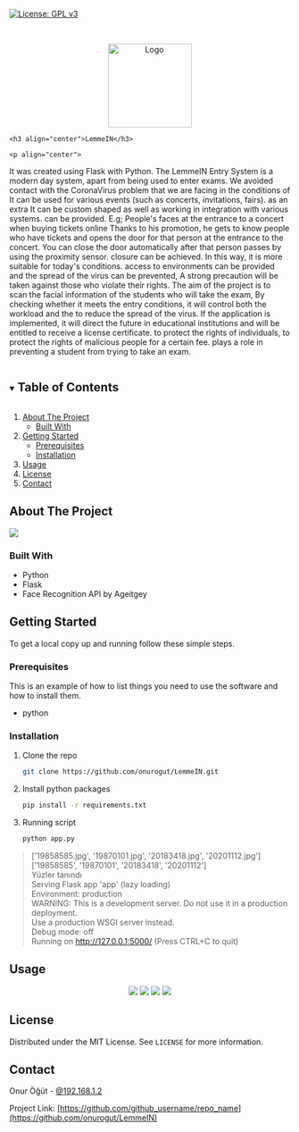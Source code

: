   <!--
  *** Thanks for checking out the Best-README-Template. If you have a suggestion
  *** that would make this better, please fork the repo and create a pull request
  *** or simply open an issue with the tag "enhancement".
  *** Thanks again! Now go create something AMAZING! :D
  ***
  ***
  ***
  *** To avoid retyping too much info. Do a search and replace for the following:
  *** github_username, repo_name, twitter_handle, email, project_title, project_description
  -->



  <!-- PROJECT SHIELDS -->
  <!--
  *** I'm using markdown "reference style" links for readability.
  *** Reference links are enclosed in brackets [ ] instead of parentheses ( ).
  *** See the bottom of this document for the declaration of the reference variables
  *** for contributors-url, forks-url, etc. This is an optional, concise syntax you may use.
  *** https://www.markdownguide.org/basic-syntax/#reference-style-links
  -->
  [![License: GPL v3](https://img.shields.io/badge/License-GPLv3-blue.svg)](https://www.gnu.org/licenses/gpl-3.0)





  <!-- PROJECT LOGO -->
  <br />
  <p align="center">
    <a href="https://github.com/onurogut/LemmeIN/">
      <img src="https://i.gyazo.com/7a96057330c19a0449bcd73e5a277621.png" alt="Logo" width="150" height="150">
    </a>

    <h3 align="center">LemmeIN</h3>

    <p align="center">
  It was created using Flask with Python.
  The LemmeIN Entry System is a modern day system, apart from being used to enter exams.
  We avoided contact with the CoronaVirus problem that we are facing in the conditions of
  It can be used for various events (such as concerts, invitations, fairs). as an extra
  It can be custom shaped as well as working in integration with various systems.
  can be provided. E.g; People's faces at the entrance to a concert when buying tickets online
  Thanks to his promotion, he gets to know people who have tickets and opens the door for that person at the entrance to the concert.
  You can close the door automatically after that person passes by using the proximity sensor.
  closure can be achieved. In this way, it is more suitable for today's conditions.
  access to environments can be provided and the spread of the virus can be prevented,
  A strong precaution will be taken against those who violate their rights. The aim of the project is to scan the facial information of the students who will take the exam,
  By checking whether it meets the entry conditions, it will control both the workload and the
  to reduce the spread of the virus. If the application is implemented, it will direct the future in educational institutions and will be entitled to receive a license certificate.
  to protect the rights of individuals, to protect the rights of malicious people for a certain fee.
  plays a role in preventing a student from trying to take an exam.


  <!-- TABLE OF CONTENTS -->
  <details open="open">
    <summary><h2 style="display: inline-block">Table of Contents</h2></summary>
    <ol>
      <li>
        <a href="#about-the-project">About The Project</a>
        <ul>
          <li><a href="#built-with">Built With</a></li>
        </ul>
      </li>
      <li>
        <a href="#getting-started">Getting Started</a>
        <ul>
          <li><a href="#prerequisites">Prerequisites</a></li>
          <li><a href="#installation">Installation</a></li>
        </ul>
      </li>
      <li><a href="#usage">Usage</a></li>
      <li><a href="#license">License</a></li>
      <li><a href="#contact">Contact</a></li>
    </ol>
  </details>



  <!-- ABOUT THE PROJECT -->
  ## About The Project

  <img src="https://i.gyazo.com/e9483a1ed4e0a69b5c2466e7800b7bb0.gif">

  ### Built With

  * Python
  * Flask
  * Face Recognition API by Ageitgey



  <!-- GETTING STARTED -->
  ## Getting Started

  To get a local copy up and running follow these simple steps.

  ### Prerequisites

  This is an example of how to list things you need to use the software and how to install them.
  * python

  ### Installation

  1. Clone the repo
     ```sh
     git clone https://github.com/onurogut/LemmeIN.git
     ```
  2. Install python packages
     ```sh
     pip install -r requirements.txt
     ```
  3. Running script
     ```sh
     python app.py
     ```
  >['19858585.jpg', '19870101.jpg', '20183418.jpg', '20201112.jpg']['19858585', '19870101', '20183418', '20201112']<br>
  >Yüzler tanındı<br>
   >Serving Flask app 'app' (lazy loading)<br>
   >Environment: production<br>
   >  WARNING: This is a development server. Do not use it in a production deployment.<br>
   >  Use a production WSGI server instead.<br>
   >Debug mode: off<br>
   >Running on http://127.0.0.1:5000/ (Press CTRL+C to quit)<br>



  <!-- USAGE EXAMPLES -->
  ## Usage
  <div align="center">
  <img src="https://i.gyazo.com/8aebd31a263c810ca982f98a40a8de1f.gif">

  <img src="https://i.gyazo.com/829263c29127c3ff0b809478c2371dc0.gif">

  <img src="https://i.gyazo.com/a9c0676308eeed7289c0f34d8171d980.gif">

  <img src="https://i.gyazo.com/b87670d985bcc7978d7a67f87a58357b.png">
  </div>

  <!-- LICENSE -->
  ## License

  Distributed under the MIT License. See `LICENSE` for more information.



  <!-- CONTACT -->
  ## Contact

  Onur Öğüt - [@192.168.1.2](https://www.instagram.com/192.168.1.2)

  Project Link: [https://github.com/github_username/repo_name](https://github.com/onurogut/LemmeIN)





  <!-- MARKDOWN LINKS & IMAGES -->
  <!-- https://www.markdownguide.org/basic-syntax/#reference-style-links -->
  [contributors-shield]: https://img.shields.io/github/contributors/github_username/repo.svg?style=for-the-badge
  [contributors-url]: https://github.com/onurogut/LemmeIN/graphs/contributors
  [forks-shield]: https://img.shields.io/github/forks/github_username/repo.svg?style=for-the-badge
  [forks-url]: https://github.com/onurogut/LemmeIN/network/members
  [stars-shield]: https://img.shields.io/github/stars/github_username/repo.svg?style=for-the-badge
  [stars-url]: https://github.com/onurogut/LemmeIN/stargazers
  [issues-shield]: https://img.shields.io/github/issues/github_username/repo.svg?style=for-the-badge
  [issues-url]: https://github.com/onurogut/LemmeIN/issues
  [license-shield]: https://img.shields.io/github/license/github_username/repo.svg?style=for-the-badge
  [license-url]: https://github.com/onurogut/LemmeIN/blob/main/LICENSE
  [linkedin-shield]: https://img.shields.io/badge/-LinkedIn-black.svg?style=for-the-badge&logo=linkedin&colorB=555
  [linkedin-url]: https://www.linkedin.com/in/onurogut/
